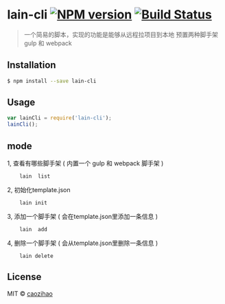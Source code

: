 # lain-cli [![NPM version](https://badge.fury.io/js/lain-cli.svg)](https://npmjs.org/package/lain-cli) [![Build Status](https://travis-ci.org/caozihao/lain-cli.svg?branch=master)](https://travis-ci.org/caozihao/lain-cli)

> 一个简易的脚本，实现的功能是能够从远程拉项目到本地
> 预置两种脚手架 gulp 和 webpack

## Installation

```sh
$ npm install --save lain-cli
```

## Usage

```js
var lainCli = require('lain-cli');
lainCli();
```

##  mode

1,  查看有哪些脚手架 ( 内置一个 gulp 和 webpack 脚手架 ) 

        lain  list

2,  初始化template.json

        lain init

3,  添加一个脚手架 ( 会在template.json里添加一条信息 )

        lain  add

4,  删除一个脚手架 ( 会从template.json里删除一条信息 )

        lain delete



## License

MIT © [caozihao](https://github.com/caozihao)
